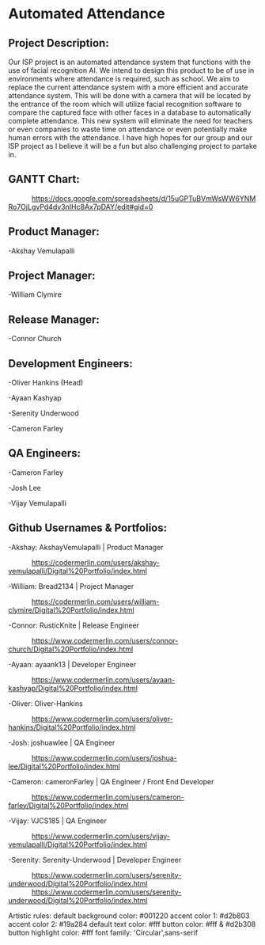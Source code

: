 # Automated Attendance

## Project Description:

Our ISP project is an automated attendance system that functions with the use of facial recognition AI. We intend to design this product to be of use in environments where attendance is required, such as school. We aim to replace the current attendance system with a more efficient and accurate attendance system. This will be done with a camera that will be located by the entrance of the room which will utilize facial recognition software to compare the captured face with other faces in a database to automatically complete attendance. This new system will eliminate the need for teachers or even companies to waste time on attendance or even potentially make human errors with the attendance. I have high hopes for our group and our ISP project as I believe it will be a fun but also challenging project to partake in.

## GANTT Chart:

&nbsp;&nbsp;&nbsp;&nbsp;&nbsp;&nbsp;&nbsp;&nbsp;&nbsp;&nbsp;&nbsp;&nbsp;https://docs.google.com/spreadsheets/d/15uGPTuBVmWsWW6YNMRo7OjLgvPd4dv3nIHc8Ax7pDAY/edit#gid=0

## Product Manager:

-Akshay Vemulapalli

## Project Manager:

-William Clymire

## Release Manager:

-Connor Church

## Development Engineers:

-Oliver Hankins (Head)

-Ayaan Kashyap

-Serenity Underwood

-Cameron Farley

## QA Engineers:

-Cameron Farley

-Josh Lee

-Vijay Vemulapalli

## Github Usernames & Portfolios:

-Akshay: AkshayVemulapalli | Product Manager

&nbsp;&nbsp;&nbsp;&nbsp;&nbsp;&nbsp;&nbsp;&nbsp;&nbsp;&nbsp;&nbsp;&nbsp;https://codermerlin.com/users/akshay-vemulapalli/Digital%20Portfolio/index.html

-William: Bread2134 | Project Manager

&nbsp;&nbsp;&nbsp;&nbsp;&nbsp;&nbsp;&nbsp;&nbsp;&nbsp;&nbsp;&nbsp;&nbsp;https://codermerlin.com/users/william-clymire/Digital%20Portfolio/index.html

-Connor: RusticKnite | Release Engineer

&nbsp;&nbsp;&nbsp;&nbsp;&nbsp;&nbsp;&nbsp;&nbsp;&nbsp;&nbsp;&nbsp;&nbsp;https://www.codermerlin.com/users/connor-church/Digital%20Portfolio/index.html

-Ayaan: ayaank13 | Developer Engineer

&nbsp;&nbsp;&nbsp;&nbsp;&nbsp;&nbsp;&nbsp;&nbsp;&nbsp;&nbsp;&nbsp;&nbsp;https://www.codermerlin.com/users/ayaan-kashyap/Digital%20Portfolio/index.html

-Oliver: Oliver-Hankins

&nbsp;&nbsp;&nbsp;&nbsp;&nbsp;&nbsp;&nbsp;&nbsp;&nbsp;&nbsp;&nbsp;&nbsp;https://www.codermerlin.com/users/oliver-hankins/Digital%20Portfolio/index.html

-Josh: joshuawlee | QA Engineer

&nbsp;&nbsp;&nbsp;&nbsp;&nbsp;&nbsp;&nbsp;&nbsp;&nbsp;&nbsp;&nbsp;&nbsp;https://www.codermerlin.com/users/joshua-lee/Digital%20Portfolio/index.html

-Cameron: cameronFarley | QA Engineer / Front End Developer

&nbsp;&nbsp;&nbsp;&nbsp;&nbsp;&nbsp;&nbsp;&nbsp;&nbsp;&nbsp;&nbsp;&nbsp;https://www.codermerlin.com/users/cameron-farley/Digital%20Portfolio/index.html

-Vijay: VJCS185 | QA Engineer

&nbsp;&nbsp;&nbsp;&nbsp;&nbsp;&nbsp;&nbsp;&nbsp;&nbsp;&nbsp;&nbsp;&nbsp;https://www.codermerlin.com/users/vijay-vemulapalli/Digital%20Portfolio/index.html

-Serenity: Serenity-Underwood | Developer Engineer

&nbsp;&nbsp;&nbsp;&nbsp;&nbsp;&nbsp;&nbsp;&nbsp;&nbsp;&nbsp;&nbsp;&nbsp;https://www.codermerlin.com/users/serenity-underwood/Digital%20Portfolio/index.html
&nbsp;&nbsp;&nbsp;&nbsp;&nbsp;&nbsp;&nbsp;&nbsp;&nbsp;&nbsp;&nbsp;&nbsp;https://www.codermerlin.com/users/serenity-underwood/Digital%20Portfolio/index.html

Artistic rules:
default background color: #001220
accent color 1: #d2b803
accent color 2: #19a284
default text color: #fff
button color: #fff & #d2b308
button highlight color: #fff
font family: 'Circular',sans-serif
